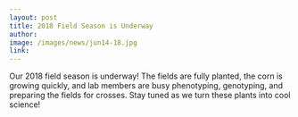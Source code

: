 ```yaml
---
layout: post
title: 2018 Field Season is Underway
author: 
image: /images/news/jun14-18.jpg
link: 
---
```


Our 2018 field season is underway! The fields are fully planted, the corn is growing quickly, and lab members are busy phenotyping, genotyping, and preparing the fields for crosses. Stay tuned as we turn these plants into cool science!
